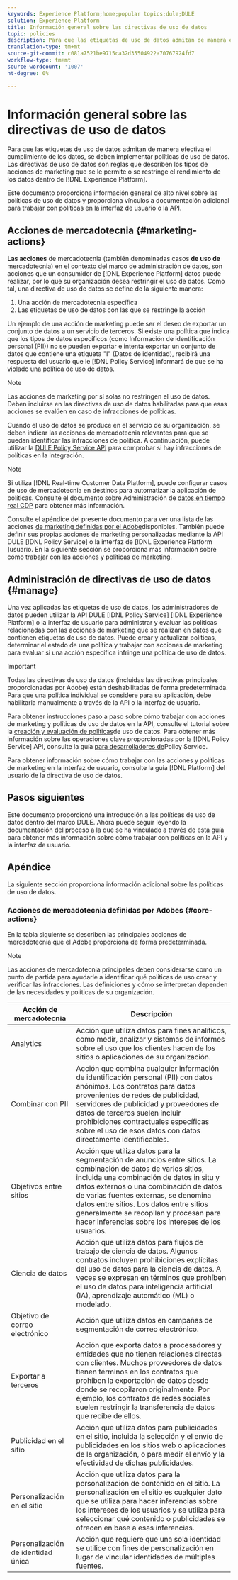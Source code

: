 ```yaml
---
keywords: Experience Platform;home;popular topics;dule;DULE
solution: Experience Platform
title: Información general sobre las directivas de uso de datos
topic: policies
description: Para que las etiquetas de uso de datos admitan de manera efectiva el cumplimiento de los datos, se deben implementar políticas de uso de datos. Las directivas de uso de datos son reglas que describen los tipos de acciones de marketing que se le permite o se le restringe la realización de datos dentro de Experience Platform.
translation-type: tm+mt
source-git-commit: c081a7521be9715ca32d35504922a70767924fd7
workflow-type: tm+mt
source-wordcount: '1007'
ht-degree: 0%

---
```



# Información general sobre las directivas de uso de datos

Para que las etiquetas de uso de datos admitan de manera efectiva el cumplimiento de los datos, se deben implementar políticas de uso de datos. Las directivas de uso de datos son reglas que describen los tipos de acciones de marketing que se le permite o se restringe el rendimiento de los datos dentro de [!DNL Experience Platform].

Este documento proporciona información general de alto nivel sobre las políticas de uso de datos y proporciona vínculos a documentación adicional para trabajar con políticas en la interfaz de usuario o la API.

## Acciones de mercadotecnia {#marketing-actions}

**Las acciones** de mercadotecnia (también denominadas casos **de uso de** mercadotecnia) en el contexto del marco de administración de datos, son acciones que un consumidor de [!DNL Experience Platform] datos puede realizar, por lo que su organización desea restringir el uso de datos. Como tal, una directiva de uso de datos se define de la siguiente manera:

1. Una acción de mercadotecnia específica
2. Las etiquetas de uso de datos con las que se restringe la acción

Un ejemplo de una acción de marketing puede ser el deseo de exportar un conjunto de datos a un servicio de terceros. Si existe una política que indica que los tipos de datos específicos (como Información de identificación personal (PII)) no se pueden exportar e intenta exportar un conjunto de datos que contiene una etiqueta &quot;I&quot; (Datos de identidad), recibirá una respuesta del usuario que le [!DNL Policy Service] informará de que se ha violado una política de uso de datos.

>[!NOTE]
>
>Las acciones de marketing por sí solas no restringen el uso de datos. Deben incluirse en las directivas de uso de datos habilitadas para que esas acciones se evalúen en caso de infracciones de políticas.

Cuando el uso de datos se produce en el servicio de su organización, se deben indicar las acciones de mercadotecnia relevantes para que se puedan identificar las infracciones de política. A continuación, puede utilizar la [DULE Policy Service API](https://www.adobe.io/apis/experienceplatform/home/api-reference.html#!acpdr/swagger-specs/dule-policy-service.yaml) para comprobar si hay infracciones de políticas en la integración.

>[!NOTE]
>
>Si utiliza [!DNL Real-time Customer Data Platform], puede configurar casos de uso de mercadotecnia en destinos para automatizar la aplicación de políticas. Consulte el documento sobre Administración de [datos en tiempo real CDP](../../rtcdp/privacy/data-governance-overview.md) para obtener más información.

Consulte el apéndice del presente documento para ver una lista de las acciones [de marketing definidas por el Adobe](#core-actions)disponibles. También puede definir sus propias acciones de marketing personalizadas mediante la API DULE [!DNL Policy Service] o la interfaz de [!DNL Experience Platform ]usuario. En la siguiente sección se proporciona más información sobre cómo trabajar con las acciones y políticas de marketing.

<!-- (Add after AAM DEC mapping doc is published)
### Inheritance from Adobe Audience Manager Data Export Controls

Experience Platform has the ability to share segments with Adobe Audience Manager. Any Data Export Controls that have been applied to Audience Manager segments are translated to equivalent marketing use cases recognized by Experience Platform Data Governance.

For a reference on how specific Data Export Controls map to marketing actions in Platform, please refer to the [Audience Manager documentation](https://docs.adobe.com/content/help/en/audience-manager/user-guide/features/data-export-controls.html).
-->

## Administración de directivas de uso de datos {#manage}

Una vez aplicadas las etiquetas de uso de datos, los administradores de datos pueden utilizar la API DULE [!DNL Policy Service] [!DNL Experience Platform] o la interfaz de usuario para administrar y evaluar las políticas relacionadas con las acciones de marketing que se realizan en datos que contienen etiquetas de uso de datos. Puede crear y actualizar políticas, determinar el estado de una política y trabajar con acciones de marketing para evaluar si una acción específica infringe una política de uso de datos.

>[!IMPORTANT]
>
>Todas las directivas de uso de datos (incluidas las directivas principales proporcionadas por Adobe) están deshabilitadas de forma predeterminada. Para que una política individual se considere para su aplicación, debe habilitarla manualmente a través de la API o la interfaz de usuario.

Para obtener instrucciones paso a paso sobre cómo trabajar con acciones de marketing y políticas de uso de datos en la API, consulte el tutorial sobre la [creación y evaluación de políticas](create.md)de uso de datos. Para obtener más información sobre las operaciones clave proporcionadas por la [!DNL Policy Service] API, consulte la guía [para desarrolladores de](../api/getting-started.md)Policy Service.

Para obtener información sobre cómo trabajar con las acciones y políticas de marketing en la interfaz de usuario, consulte la guía [!DNL Platform] del usuario de la directiva de uso de [](./user-guide.md)datos.

## Pasos siguientes

Este documento proporcionó una introducción a las políticas de uso de datos dentro del marco DULE. Ahora puede seguir leyendo la documentación del proceso a la que se ha vinculado a través de esta guía para obtener más información sobre cómo trabajar con políticas en la API y la interfaz de usuario.

## Apéndice

La siguiente sección proporciona información adicional sobre las políticas de uso de datos.

### Acciones de mercadotecnia definidas por Adobes {#core-actions}

En la tabla siguiente se describen las principales acciones de mercadotecnia que el Adobe proporciona de forma predeterminada.

>[!NOTE]
>
>Las acciones de mercadotecnia principales deben considerarse como un punto de partida para ayudarle a identificar qué políticas de uso crear y verificar las infracciones. Las definiciones y cómo se interpretan dependen de las necesidades y políticas de su organización.

| Acción de mercadotecnia | Descripción |
| --- | --- |
| Analytics  | Acción que utiliza datos para fines analíticos, como medir, analizar y sistemas de informes sobre el uso que los clientes hacen de los sitios o aplicaciones de su organización. |
| Combinar con PII | Acción que combina cualquier información de identificación personal (PII) con datos anónimos. Los contratos para datos provenientes de redes de publicidad, servidores de publicidad y proveedores de datos de terceros suelen incluir prohibiciones contractuales específicas sobre el uso de esos datos con datos directamente identificables. |
| Objetivos entre sitios | Acción que utiliza datos para la segmentación de anuncios entre sitios. La combinación de datos de varios sitios, incluida una combinación de datos in situ y datos externos o una combinación de datos de varias fuentes externas, se denomina datos entre sitios. Los datos entre sitios generalmente se recopilan y procesan para hacer inferencias sobre los intereses de los usuarios. |
| Ciencia de datos | Acción que utiliza datos para flujos de trabajo de ciencia de datos. Algunos contratos incluyen prohibiciones explícitas del uso de datos para la ciencia de datos. A veces se expresan en términos que prohíben el uso de datos para inteligencia artificial (IA), aprendizaje automático (ML) o modelado. |
| Objetivo de correo electrónico | Acción que utiliza datos en campañas de segmentación de correo electrónico. |
| Exportar a terceros | Acción que exporta datos a procesadores y entidades que no tienen relaciones directas con clientes. Muchos proveedores de datos tienen términos en los contratos que prohíben la exportación de datos desde donde se recopilaron originalmente. Por ejemplo, los contratos de redes sociales suelen restringir la transferencia de datos que recibe de ellos. |
| Publicidad en el sitio | Acción que utiliza datos para publicidades en el sitio, incluida la selección y el envío de publicidades en los sitios web o aplicaciones de la organización, o para medir el envío y la efectividad de dichas publicidades. |
| Personalización en el sitio | Acción que utiliza datos para la personalización de contenido en el sitio. La personalización en el sitio es cualquier dato que se utiliza para hacer inferencias sobre los intereses de los usuarios y se utiliza para seleccionar qué contenido o publicidades se ofrecen en base a esas inferencias. |
| Personalización de identidad única | Acción que requiere que una sola identidad se utilice con fines de personalización en lugar de vincular identidades de múltiples fuentes. |
